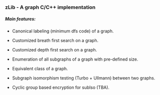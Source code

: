 ### zLib - A graph C/C++ implementation

##### Main features:

* Canonical labeling (minimum dfs code) of a graph. 

* Customized breath first search on a graph. 

* Customized depth first search on a graph.

* Enumeration of all subgraphs of a graph with pre-defined size. 

* Equivalent class of a graph.

* Subgraph isomorphism testing (Turbo + Ullmann) between two graphs. 

* Cyclic group based encryption for subIso (TBA).

